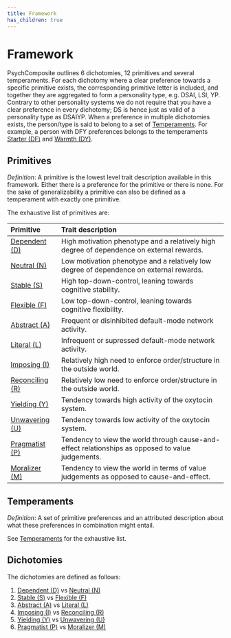 ```yaml
---
title: Framework
has_children: true
---
```


# Framework

PsychComposite outlines 6 dichotomies, 12 primitives and several temperaments.
For each dichotomy where a clear preference towards a specific primitive exists, the corresponding primitive letter is included, and together they are aggregated to form a personality type, e.g. DSAI, LSI, YP. 
Contrary to other personality systems we do not require that you have a clear preference in every dichotomy; DS is hence just as valid of a personality type as DSAIYP.
When a preference in multiple dichotomies exists, the person/type is said to belong to a set of [Temperaments](/framework/temperaments).
For example, a person with DFY preferences belongs to the temperaments [Starter (DF)](/framework/temperaments/starter) and [Warmth (DY)](/framework/temperaments/warmth).

## Primitives

*Definition*: A primitive is the lowest level trait description available in this framework. Either there is a preference for the primitive or there is none.
For the sake of generalizability a primitive can also be defined as a temperament with exactly one primitive.

The exhaustive list of primitives are:


| Primitive                                            | Trait description |
| :----------------------------------------------------| :--------- |
| [Dependent (D)](/framework/primitives/dependent)     | High motivation phenotype and a relatively high degree of dependence on external rewards.  |
| [Neutral (N)](/framework/primitives/neutral)         | Low motivation phenotype and a relatively low degree of dependence on external rewards. |
| [Stable (S)](/framework/primitives/stable)           | High top-down-control, leaning towards cognitive stability. |
| [Flexible (F)](/framework/primitives/flexible)       | Low top-down-control, leaning towards cognitive flexibility. |
| [Abstract (A)](/framework/primitives/abstract)       | Frequent or disinhibited default-mode network activity. |
| [Literal (L)](/framework/primitives/literal)         | Infrequent or supressed default-mode network activity. |
| [Imposing (I)](/framework/primitives/imposing)       | Relatively high need to enforce order/structure in the outside world. |
| [Reconciling (R)](/framework/primitives/reconciling) | Relatively low need to enforce order/structure in the outside world. |
| [Yielding (Y)](/framework/primitives/yielding)       | Tendency towards high activity of the oxytocin system. |
| [Unwavering (U)](/framework/primitives/unwavering)   | Tendency towards low activity of the oxytocin system. |
| [Pragmatist (P)](/framework/primitives/pragmatist)   | Tendency to view the world through cause-and-effect relationships as opposed to value judgements. |
| [Moralizer (M)](/framework/primitives/moralizer)     | Tendency to view the world in terms of value judgements as opposed to cause-and-effect. |

## Temperaments

*Definition*: A set of primitive preferences and an attributed description about what these preferences in combination might entail.

See [Temperaments](/framework/temperaments) for the exhaustive list.

## Dichotomies

The dichotomies are defined as follows:

1. [Dependent (D)](/framework/primitives/dependent) vs [Neutral (N)](/framework/primitives/neutral)
2. [Stable (S)](/framework/primitives/stable) vs [Flexible (F)](/framework/primitives/flexible)
3. [Abstract (A)](/framework/primitives/abstract) vs [Literal (L)](/framework/primitives/literal)
4. [Imposing (I)](/framework/primitives/imposing) vs [Reconciling (R)](/framework/primitives/reconciling)
5. [Yielding (Y)](/framework/primitives/yielding) vs [Unwavering (U)](/framework/primitives/unwavering)
6. [Pragmatist (P)](/framework/primitives/pragmatist) vs [Moralizer (M)](/framework/primitives/moralizer)
